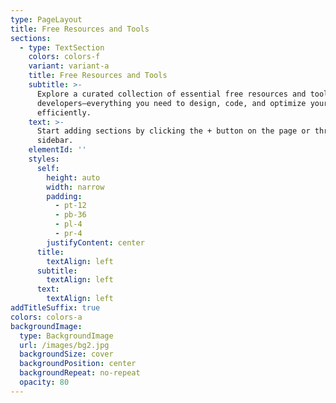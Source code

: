 ```yaml
---
type: PageLayout
title: Free Resources and Tools
sections:
  - type: TextSection
    colors: colors-f
    variant: variant-a
    title: Free Resources and Tools
    subtitle: >-
      Explore a curated collection of essential free resources and tools for web
      developers—everything you need to design, code, and optimize your websites
      efficiently.
    text: >-
      Start adding sections by clicking the + button on the page or through the
      sidebar.
    elementId: ''
    styles:
      self:
        height: auto
        width: narrow
        padding:
          - pt-12
          - pb-36
          - pl-4
          - pr-4
        justifyContent: center
      title:
        textAlign: left
      subtitle:
        textAlign: left
      text:
        textAlign: left
addTitleSuffix: true
colors: colors-a
backgroundImage:
  type: BackgroundImage
  url: /images/bg2.jpg
  backgroundSize: cover
  backgroundPosition: center
  backgroundRepeat: no-repeat
  opacity: 80
---
```

